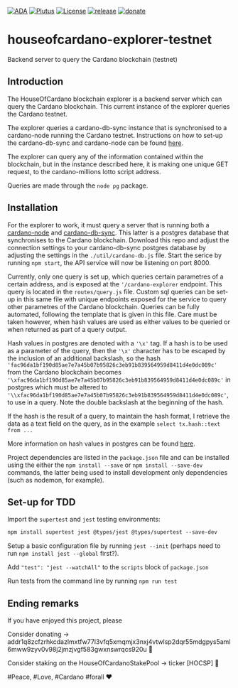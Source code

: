 [![ADA](https://img.shields.io/badge/Cardano-ADA-informational)](https://github.com/House-of-Cardano/cardano-millions-testnet)
[![Plutus](https://img.shields.io/badge/Cardano-Plutus-yellow)](https://github.com/House-of-Cardano/cardano-millions-testnet)
[![License](https://img.shields.io/github/license/house-of-cardano/cardano-millions-testnet)](https://github.com/House-of-Cardano/cardano-millions-testnet)
[![release](https://img.shields.io/badge/release-v0.0.1-9cf)](https://github.com/House-of-Cardano/cardano-millions-testnet)
[![donate](https://img.shields.io/badge/Donate-addr1q8zcfzrhkcdazlmxtfw77l3vfq5xmqmjx3nxj4vtwlsp2dqr55mdgpys5aml6mww9zyv0v98j2jmzjvgf583gwxnswrqcs920u-success)](https://github.com/House-of-Cardano/cardano-millions-testnet)

# houseofcardano-explorer-testnet
Backend server to query the Cardano blockchain (testnet)

## Introduction

The HouseOfCardano blockchain explorer is a backend server which can query the Cardano blockchain. This current instance of the explorer queries the Cardano testnet.

The explorer queries a cardano-db-sync instance that is synchronised to a cardano-node running the Cardano testnet. Instructions on how to set-up the cardano-db-sync and cardano-node can be found [here](https://github.com/House-of-Cardano/cardano-millions-testnet#install-and-run-a-cardano-db-sync-to-query-the-blockchain-1).

The explorer can query any of the information contained within the blockchain, but in the instance described here, it is making one unique GET request, to the cardano-millions lotto script address. 

Queries are made through the `node pg` package.

## Installation

For the explorer to work, it must query a server that is running both a [cardano-node](https://github.com/input-output-hk/cardano-node) and [cardano-db-sync](https://github.com/input-output-hk/cardano-db-sync). This latter is a postgres database that synchronises to the Cardano blockchain. Download this repo and adjust the connection settings to your cardano-db-sync postgres database by adjusting the settings in the `./util/cardano-db.js` file. Start the serice by running `npm start`, the API service will now be listening on port 8000. 

Currently, only one query is set up, which queries certain parametres of a certain address, and is exposed at the `'/cardano-explorer` endpoint. This query is located in the `routes/query.js` file. Custom sql queries can be set-up in this same file with unique endpoints exposed for the service to query other parametres of the Cardano blockchain. Queries can be fully automated, following the template that is given in this file. Care must be taken however, when hash values are used as either values to be queried or when returned as part of a query output.

Hash values in postgres are denoted with a `'\x'` tag. If a hash is to be used as a parameter of the query, then the `'\x'` character has to be escaped by the inclusion of an additional backslash, so the hash `'fac96da1bf190d85ae7e7a45b07b95826c3eb91b839564959d8411d4e0dc089c'` from the Cardano blockchain becomes `'\xfac96da1bf190d85ae7e7a45b07b95826c3eb91b839564959d8411d4e0dc089c'` in postgres which must be altered to  `'\\xfac96da1bf190d85ae7e7a45b07b95826c3eb91b839564959d8411d4e0dc089c'`, to use in a query. Note the double backslash at the beginning of the hash.

If the hash is the result of a query, to maintain the hash format, I retrieve the data as a text field on the query, as in the example `select tx.hash::text from ...`

More information on hash values in postgres can be found [here](https://www.postgresql.org/docs/9.5/datatype-binary.html#AEN5806).

Project dependencies are listed in the `package.json` file and can be installed using the either the `npm install --save` or `npm install --save-dev` commands, the latter being used to install development only dependencies (such as nodemon, for example).

## Set-up for TDD

Import the `supertest` and `jest` testing environments:

``` markdown
npm install supertest jest @types/jest @types/supertest --save-dev
```

Setup a basic configuration file by running `jest --init` (perhaps need to run `npm install jest --global` first?).

Add `"test": "jest --watchAll"` to the `scripts` block of `package.json`

Run tests from the command line by running `npm run test`

## Ending remarks

If you have  enjoyed this project, please

Consider donating -> addr1q8zcfzrhkcdazlmxtfw77l3vfq5xmqmjx3nxj4vtwlsp2dqr55mdgpys5aml6mww9zyv0v98j2jmzjvgf583gwxnswrqcs920u :pray:

Consider staking on the HouseOfCardanoStakePool -> ticker [HOCSP] :fox_face:

#Peace, #Love, #Cardano #forall :hearts: